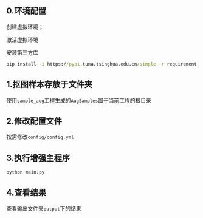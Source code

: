 ## 0.环境配置

创建虚拟环境；

激活虚拟环境

安装第三方库

```cmd
pip install -i https://pypi.tuna.tsinghua.edu.cn/simple -r requirement.txt
```



## 1.抠图样本存放于文件夹

使用`sample_aug`工程生成的`AugSamples`置于当前工程的根目录



## 2.修改配置文件

按需修改`config/config.yml`



## 3.执行增强主程序

```python
python main.py
```



## 4.查看结果

查看输出文件夹`output`下的结果